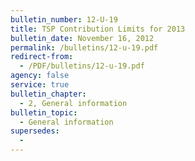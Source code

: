 ```yaml
---
bulletin_number: 12-U-19
title: TSP Contribution Limits for 2013
bulletin_date: November 16, 2012
permalink: /bulletins/12-u-19.pdf
redirect-from:
  - /PDF/bulletins/12-u-19.pdf
agency: false
service: true
bulletin_chapter:
  - 2, General information
bulletin_topic:
  - General information
supersedes:
  -
---
```

